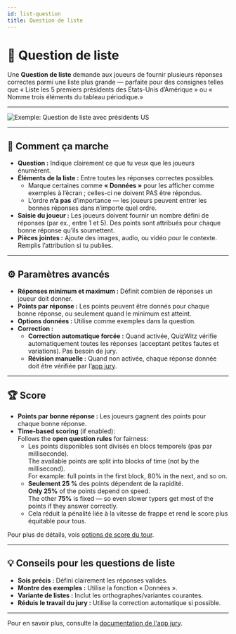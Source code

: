 ```yaml
---
id: list-question
title: Question de liste
---
```


# 📝 Question de liste

Une **Question de liste** demande aux joueurs de fournir plusieurs réponses correctes parmi une liste plus grande — parfaite pour des consignes telles que « Liste les 5 premiers présidents des États-Unis d’Amérique » ou « Nomme trois éléments du tableau périodique.»

---

![Exemple: Question de liste avec présidents US](/images/question-modes/list-question/list-question.png)

---

## 📝 Comment ça marche

- **Question :** Indique clairement ce que tu veux que les joueurs énumèrent.
- **Éléments de la liste :** Entre toutes les réponses correctes possibles.
  - Marque certaines comme **« Données »** pour les afficher comme exemples à l’écran ; celles-ci ne doivent PAS être répondus.
  - L’ordre **n’a pas** d’importance — les joueurs peuvent entrer les bonnes réponses dans n’importe quel ordre.
- **Saisie du joueur :** Les joueurs doivent fournir un nombre défini de réponses (par ex., entre 1 et 5). Des points sont attribués pour chaque bonne réponse qu’ils soumettent.
- **Pièces jointes :** Ajoute des images, audio, ou vidéo pour le contexte. Remplis l’attribution si tu publies.

---

## ⚙️ Paramètres avancés

- **Réponses minimum et maximum :** Définit combien de réponses un joueur doit donner.
- **Points par réponse :** Les points peuvent être donnés pour chaque bonne réponse, ou seulement quand le minimum est atteint.
- **Options données :** Utilise comme exemples dans la question.
- **Correction :**
  - **Correction automatique forcée :** Quand activée, QuizWitz vérifie automatiquement toutes les réponses (acceptant petites fautes et variations). Pas besoin de jury.
  - **Révision manuelle :** Quand non activée, chaque réponse donnée doit être vérifiée par l’[app jury](../quizmaster/004-jury-app.md).

---

## 🏆 Score

- **Points par bonne réponse :** Les joueurs gagnent des points pour chaque bonne réponse.
- **Time-based scoring** (if enabled):\
  Follows the **open question rules** for fairness:
  - Les points disponibles sont divisés en blocs temporels (pas par milliseconde).\
    The available points are split into blocks of time (not by the millisecond).\
    For example: full points in the first block, 80% in the next, and so on.
  - **Seulement 25 %** des points dépendent de la rapidité.\
    **Only 25%** of the points depend on speed.\
    The other **75%** is fixed — so even slower typers get most of the points if they answer correctly.
  - Cela réduit la pénalité liée à la vitesse de frappe et rend le score plus équitable pour tous.

Pour plus de détails, vois [options de score du tour](../editor/008-round-options.md#scoring).

---

## 💡 Conseils pour les questions de liste

- **Sois précis :** Défini clairement les réponses valides.
- **Montre des exemples :** Utilise la fonction « Données ».
- **Variante de listes :** Inclut les orthographes/variantes courantes.
- **Réduis le travail du jury :** Utilise la correction automatique si possible.

---

Pour en savoir plus, consulte la [documentation de l'app jury](../quizmaster/004-jury-app.md).

